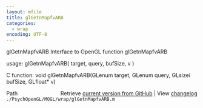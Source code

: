 ```yaml
---
layout: mfile
title: glGetnMapfvARB
categories:
  - wrap
encoding: UTF-8
---
```


glGetnMapfvARB  Interface to OpenGL function glGetnMapfvARB

usage:  glGetnMapfvARB\( target, query, bufSize, v \)

C function:  void glGetnMapfvARB\(GLenum target, GLenum query, GLsizei bufSize, GLfloat\* v\)


<div class="code_header" style="text-align:right;">
  <span style="float:left;">Path&nbsp;&nbsp;</span> <span class="counter">Retrieve <a href=
  "https://raw.github.com/Psychtoolbox-3/Psychtoolbox-3/beta/./PsychOpenGL/MOGL/wrap/glGetnMapfvARB.m">current version from GitHub</a> | View <a href=
  "https://github.com/Psychtoolbox-3/Psychtoolbox-3/commits/beta/./PsychOpenGL/MOGL/wrap/glGetnMapfvARB.m">changelog</a></span>
</div>
<div class="code">
  <code>./PsychOpenGL/MOGL/wrap/glGetnMapfvARB.m</code>
</div>
